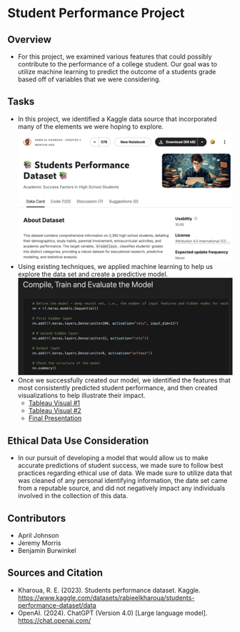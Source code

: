 # Student Performance Project
## Overview
- For this project, we examined various features that could possibly contribute to the performance of a college student. Our goal was to utilize machine learning to predict the outcome of a students grade based off of variables that we were considering.
## Tasks
- In this project, we identified a Kaggle data source that incorporated many of the elements we were hoping to explore.
![Logo](Resources/KaggleSource.png)
- Using existing techniques, we applied machine learning to help us explore the data set and create a predictive model.
![Logo](Resources/MLCode.png)
- Once we successfully created our model, we identified the features that most consistently predicted student performance, and then created visualizations to help illustrate their impact.
    - [Tableau Visual #1](https://public.tableau.com/app/profile/april.johnson6790/viz/Project4_17236807529930/GPAvsFinalGrade)
    - [Tableau Visual #2](https://public.tableau.com/app/profile/jeremy.morris6320/viz/project4_new_17236815724590/Dashboard1?publish=yes)
    - [Final Presentation](https://docs.google.com/presentation/d/1HxGfKVzZ7iK8QNVYUABa_aRD2WZlGHnuUSw3MrECL4o/edit?pli=1#slide=id.g7818f8d3bf_2_972)
## Ethical Data Use Consideration
- In our pursuit of developing a model that would allow us to make accurate predictions of student success, we made sure to follow best practices regarding ethical use of data. We made sure to utilize data that was cleaned of any personal identifying information, the date set came from a reputable source, and did not negatively impact any individuals involved in the collection of this data.
## Contributors
- April Johnson
- Jeremy Morris
- Benjamin Burwinkel
## Sources and Citation
- Kharoua, R. E. (2023). Students performance dataset. Kaggle. https://www.kaggle.com/datasets/rabieelkharoua/students-performance-dataset/data
- OpenAI. (2024). ChatGPT (Version 4.0) [Large language model]. https://chat.openai.com/

